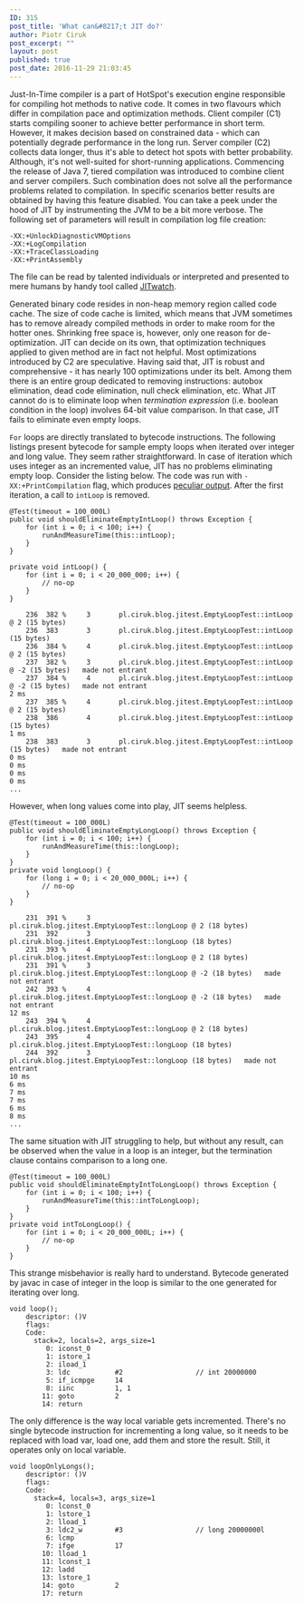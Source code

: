 ```yaml
---
ID: 315
post_title: 'What can&#8217;t JIT do?'
author: Piotr Ciruk
post_excerpt: ""
layout: post
published: true
post_date: 2016-11-29 21:03:45
---
```

Just-In-Time compiler is a part of HotSpot's execution engine responsible for compiling hot methods to native code. It comes in two flavours which differ in compilation pace and optimization methods.
Client compiler (C1) starts compiling sooner to achieve better performance in short term. However, it makes decision based on constrained data - which can potentially degrade performance in the long run.
Server compiler (C2) collects data longer, thus it's able to detect hot spots with better probability. Although, it's not well-suited for short-running applications.
Commencing the release of Java 7, tiered compilation was introduced to combine client and server compilers. Such combination does not solve all the performance problems related to compilation. In specific scenarios better results are obtained by having this feature disabled.
You can take a peek under the hood of JIT by instrumenting the JVM to be a bit more verbose. The following set of parameters will result in compilation log file creation:
```
-XX:+UnlockDiagnosticVMOptions
-XX:+LogCompilation
-XX:+TraceClassLoading
-XX:+PrintAssembly
```
The file can be read by talented individuals or interpreted and presented to mere humans by handy tool called <a href="https://github.com/AdoptOpenJDK/jitwatch">JITwatch</a>.

Generated binary code resides in non-heap memory region called code cache. The size of code cache is limited, which means that JVM sometimes has to remove already compiled methods in order to make room for the hotter ones.
Shrinking free space is, however, only one reason for de-optimization. JIT can decide on its own, that optimization techniques applied to given method are in fact not helpful. Most optimizations introduced by C2 are speculative.
Having said that, JIT is robust and comprehensive - it has nearly 100 optimizations under its belt. Among them there is an entire group dedicated to removing instructions: autobox elimination, dead code elimination, null check elimination, etc. What JIT cannot do is to eliminate loop when <em>termination expression</em> (i.e. boolean condition in the loop) involves 64-bit value comparison. In that case, JIT fails to eliminate even empty loops. 

`For` loops are directly translated to bytecode instructions. The following listings present bytecode for sample empty loops when iterated over integer and long value.
They seem rather straightforward. In case of iteration which uses integer as an incremented value, JIT has no problems eliminating empty loop. Consider the listing below. The code was run with `-XX:+PrintCompilation` flag, which produces <a href="https://gist.github.com/chrisvest/2932907">peculiar output</a>.
After the first iteration, a call to `intLoop` is removed.
```
@Test(timeout = 100_000L)
public void shouldEliminateEmptyIntLoop() throws Exception {
	for (int i = 0; i < 100; i++) {
		runAndMeasureTime(this::intLoop);
	}
}

private void intLoop() {
	for (int i = 0; i < 20_000_000; i++) {
		// no-op
	}
}
```
```
    236  382 %     3       pl.ciruk.blog.jitest.EmptyLoopTest::intLoop @ 2 (15 bytes)
    236  383       3       pl.ciruk.blog.jitest.EmptyLoopTest::intLoop (15 bytes)
    236  384 %     4       pl.ciruk.blog.jitest.EmptyLoopTest::intLoop @ 2 (15 bytes)
    237  382 %     3       pl.ciruk.blog.jitest.EmptyLoopTest::intLoop @ -2 (15 bytes)   made not entrant
    237  384 %     4       pl.ciruk.blog.jitest.EmptyLoopTest::intLoop @ -2 (15 bytes)   made not entrant
2 ms
    237  385 %     4       pl.ciruk.blog.jitest.EmptyLoopTest::intLoop @ 2 (15 bytes)
    238  386       4       pl.ciruk.blog.jitest.EmptyLoopTest::intLoop (15 bytes)
1 ms
    238  383       3       pl.ciruk.blog.jitest.EmptyLoopTest::intLoop (15 bytes)   made not entrant
0 ms   
0 ms
0 ms
0 ms
...
```

However, when long values come into play, JIT seems helpless.
```
@Test(timeout = 100_000L)
public void shouldEliminateEmptyLongLoop() throws Exception {
	for (int i = 0; i < 100; i++) {
		runAndMeasureTime(this::longLoop);
	}
}
private void longLoop() {
	for (long i = 0; i < 20_000_000L; i++) {
		// no-op
	}
}
```
```
    231  391 %     3       pl.ciruk.blog.jitest.EmptyLoopTest::longLoop @ 2 (18 bytes)
    231  392       3       pl.ciruk.blog.jitest.EmptyLoopTest::longLoop (18 bytes)
    231  393 %     4       pl.ciruk.blog.jitest.EmptyLoopTest::longLoop @ 2 (18 bytes)
    231  391 %     3       pl.ciruk.blog.jitest.EmptyLoopTest::longLoop @ -2 (18 bytes)   made not entrant
    242  393 %     4       pl.ciruk.blog.jitest.EmptyLoopTest::longLoop @ -2 (18 bytes)   made not entrant
12 ms
    243  394 %     4       pl.ciruk.blog.jitest.EmptyLoopTest::longLoop @ 2 (18 bytes)
    243  395       4       pl.ciruk.blog.jitest.EmptyLoopTest::longLoop (18 bytes)
    244  392       3       pl.ciruk.blog.jitest.EmptyLoopTest::longLoop (18 bytes)   made not entrant
10 ms
6 ms
7 ms
7 ms
6 ms
8 ms
...
```

The same situation with JIT struggling to help, but without any result, can be observed when the value in a loop is an integer, but the termination clause contains comparison to a long one. 
```
@Test(timeout = 100_000L)
public void shouldEliminateEmptyIntToLongLoop() throws Exception {
	for (int i = 0; i < 100; i++) {
		runAndMeasureTime(this::intToLongLoop);
	}
}
private void intToLongLoop() {
	for (int i = 0; i < 20_000_000L; i++) {
		// no-op
	}
}
```

This strange misbehavior is really hard to understand. Bytecode generated by javac in case of integer in the loop is similar to the one generated for iterating over long.
```
void loop();
    descriptor: ()V
    flags:
    Code:
      stack=2, locals=2, args_size=1
         0: iconst_0
         1: istore_1
         2: iload_1
         3: ldc           #2                  // int 20000000
         5: if_icmpge     14
         8: iinc          1, 1
        11: goto          2
        14: return
```

The only difference is the way local variable gets incremented. There's no single bytecode instruction for incrementing a long value, so it needs to be replaced with load var, load one, add them and store the result. Still, it operates only on local variable. 
```
void loopOnlyLongs();
    descriptor: ()V
    flags:
    Code:
      stack=4, locals=3, args_size=1
         0: lconst_0
         1: lstore_1
         2: lload_1
         3: ldc2_w        #3                  // long 20000000l
         6: lcmp
         7: ifge          17
        10: lload_1
        11: lconst_1
        12: ladd
        13: lstore_1
        14: goto          2
        17: return
```